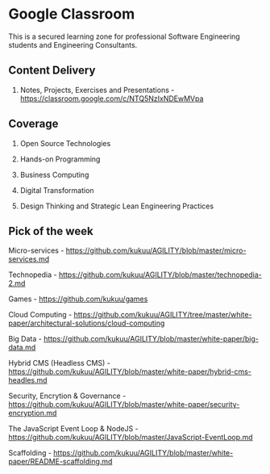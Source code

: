# Google Classroom

This is a secured learning zone  for professional Software Engineering students and Engineering Consultants.

## Content Delivery

1. Notes, Projects, Exercises and Presentations  - https://classroom.google.com/c/NTQ5NzIxNDEwMVpa 

## Coverage 

1. Open Source Technologies 

2. Hands-on Programming 

3. Business Computing

4. Digital Transformation

5. Design Thinking and Strategic Lean Engineering Practices

## Pick of the week

Micro-services - https://github.com/kukuu/AGILITY/blob/master/micro-services.md 

Technopedia - https://github.com/kukuu/AGILITY/blob/master/technopedia-2.md

Games  - https://github.com/kukuu/games

Cloud Computing - https://github.com/kukuu/AGILITY/tree/master/white-paper/architectural-solutions/cloud-computing 

Big Data - https://github.com/kukuu/AGILITY/blob/master/white-paper/big-data.md

Hybrid CMS (Headless CMS) - https://github.com/kukuu/AGILITY/blob/master/white-paper/hybrid-cms-headles.md

Security, Encrytion & Governance - https://github.com/kukuu/AGILITY/blob/master/white-paper/security-encryption.md

The JavaScript Event Loop & NodeJS - https://github.com/kukuu/AGILITY/blob/master/JavaScript-EventLoop.md 

Scaffolding - https://github.com/kukuu/AGILITY/blob/master/white-paper/README-scaffolding.md
